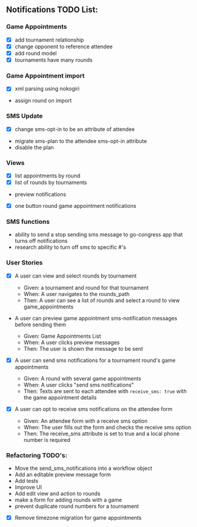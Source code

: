 ## Notifications TODO List:

### Game Appointments

* [x] add tournament relationship
* [x] change opponent to reference attendee
* [x] add round model
* [x] tournaments have many rounds

### Game Appointment import

* [x] xml parsing using nokogiri
* assign round on import

### SMS Update

* [x] change sms-opt-in to be an attribute of attendee
* migrate sms-plan to the attendee sms-opt-in attribute
* disable the plan

### Views

* [x] list appointments by round
* [x] list of rounds by tournaments
* preview notifications
* [x] one button round game appointment notifications

### SMS functions

* ability to send a stop sending sms message to go-congress app that turns off notifications
* research ability to turn off sms to specific #'s

### User Stories

* [x] A user can view and select rounds by tournament

  * Given: a tournament and round for that tournament
  * When: A user navigates to the rounds_path
  * Then: A user can see a list of rounds and select a round to view game_appointments

* A user can preview game appointment sms-notification messages before sending them

  * Given: Game Appointments List
  * When: A user clicks preview messages
  * Then: The user is shown the message to be sent

* [x] A user can send sms notifications for a tournament round's game appointments

  * Given: A round with several game appointments
  * When: A user clicks "send sms notifications"
  * Then: Texts are sent to each attendee with `receive_sms: true` with the game appointment details

* [x] A user can opt to receive sms notifications on the attendee form
  * Given: An attendee form with a receive sms option
  * When: The user fills out the form and checks the receive sms option
  * Then: The receive_sms attribute is set to true and a local phone number is required

### Refactoring TODO's:

* Move the send_sms_notifications into a workflow object
* Add an editable preview message form
* Add tests
* Improve UI
* Add edit view and action to rounds
* make a form for adding rounds with a game
* prevent duplicate round numbers for a tournament
* [x] Remove timezone migration for game appointments
